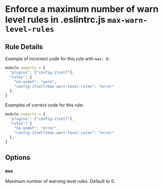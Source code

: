 # Enforce a maximum number of warn level rules in .eslintrc.js `max-warn-level-rules`

## Rule Details

Example of incorrect code for this rule with `max: 0`:

```js
module.exports = {
  "plugins": ["config-itself"],
  "rules": {
    "no-undef": "warn",
    "config-itself/max-warn-level-rules": "error"
  },
}
```

Examples of correct code for this rule:

```js
module.exports = {
  "plugins": ["config-itself"],
  "rules": {
    "no-undef": "error",
    "config-itself/max-warn-level-rules": "error"
  },
}
```

## Options

### `max`

Maximum number of warning level rules. Default to 0.
